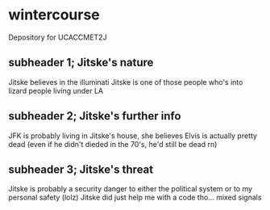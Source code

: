# wintercourse
Depository for UCACCMET2J

## subheader 1; Jitske's nature
Jitske believes in the illuminati
Jitske is one of those people who's into lizard people living under LA

## subheader 2; Jitske's further info
JFK is probably living in Jitske's house, she believes
Elvis is actually pretty dead (even if he didn't dieded in the 70's, he'd still be dead rn)

## subheader 3; Jitske's threat
Jitske is probably a security danger to either the political system or to my personal safety (lolz)
Jitske did just help me with a code tho... mixed signals